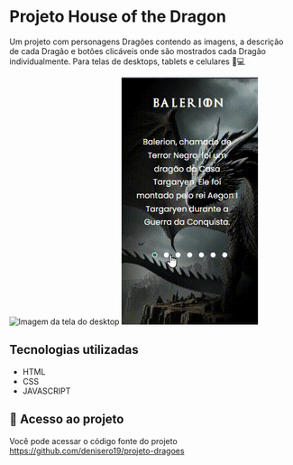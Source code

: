 # Projeto House of the Dragon

Um projeto com personagens Dragões contendo as imagens, a descrição de cada Dragão e botões clicáveis onde são mostrados cada Dragão individualmente. Para telas de desktops, tablets e celulares 📲💻

<img src="./desktop.gif" alt="Imagem da tela do desktop">

<img src="./mobile.gif" alt="Imagem da tela do mobile">

## Tecnologias utilizadas
- HTML
- CSS
- JAVASCRIPT

## 📂 Acesso ao projeto

Você pode acessar o código fonte do projeto 
<https://github.com/denisero19/projeto-dragoes>